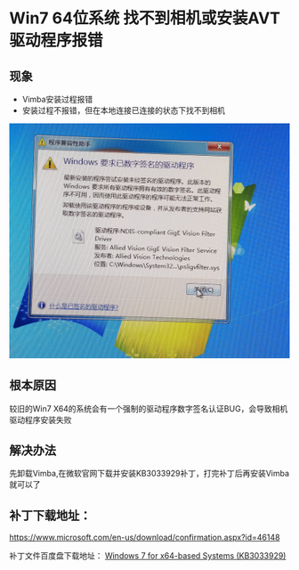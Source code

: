 # Win7 64位系统 找不到相机或安装AVT驱动程序报错

## 现象
* Vimba安装过程报错
* 安装过程不报错，但在本地连接已连接的状态下找不到相机

![AVT Vimba Signature Error](win7_64_signature_error.jpg)

## 根本原因
较旧的Win7 X64的系统会有一个强制的驱动程序数字签名认证BUG，会导致相机驱动程序安装失败

## 解决办法
先卸载Vimba,在微软官网下载并安装KB3033929补丁，打完补丁后再安装Vimba就可以了

## 补丁下载地址：
https://www.microsoft.com/en-us/download/confirmation.aspx?id=46148

补丁文件百度盘下载地址： [Windows 7 for x64-based Systems (KB3033929)](https://pan.baidu.com/s/1xzrCMC49ALuG5jBoZ1EGMQ)


